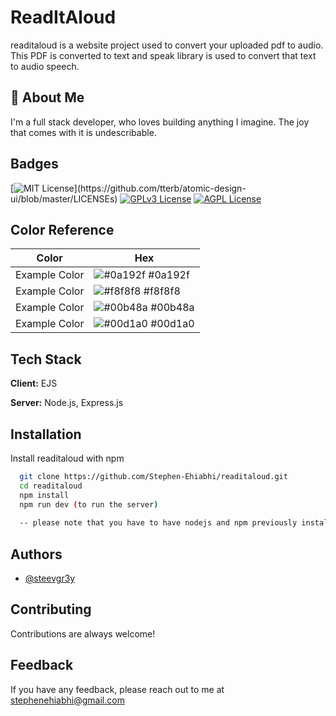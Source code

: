 
# ReadItAloud

readitaloud is a website project used to convert your uploaded pdf to audio. This PDF is converted to text and speak library is used to convert that text to audio speech.



## 🚀 About Me
I'm a full stack developer, who loves building anything I imagine.
The joy that comes with it is undescribable.


## Badges

[![MIT License](https://img.shields.io/apm/l/atomic-design-ui.svg?)](https://github.com/tterb/atomic-design-ui/blob/master/LICENSEs)
[![GPLv3 License](https://img.shields.io/badge/License-GPL%20v3-yellow.svg)](https://opensource.org/licenses/)
[![AGPL License](https://img.shields.io/badge/license-AGPL-blue.svg)](http://www.gnu.org/licenses/agpl-3.0)

## Color Reference

| Color             | Hex                                                                |
| ----------------- | ------------------------------------------------------------------ |
| Example Color | ![#0a192f](https://via.placeholder.com/10/0a192f?text=+) #0a192f |
| Example Color | ![#f8f8f8](https://via.placeholder.com/10/f8f8f8?text=+) #f8f8f8 |
| Example Color | ![#00b48a](https://via.placeholder.com/10/00b48a?text=+) #00b48a |
| Example Color | ![#00d1a0](https://via.placeholder.com/10/00b48a?text=+) #00d1a0 |


## Tech Stack

**Client:** EJS

**Server:** Node.js, Express.js


## Installation

Install readitaloud with npm

```bash
  git clone https://github.com/Stephen-Ehiabhi/readitaloud.git
  cd readitaloud
  npm install
  npm run dev (to run the server)
  
  -- please note that you have to have nodejs and npm previously installed to make the project run successfully 
```
    
## Authors

- [@steevgr3y](https://www.github.com/stephenehiabhi)


## Contributing

Contributions are always welcome!



## Feedback

If you have any feedback, please reach out to me at stephenehiabhi@gmail.com

